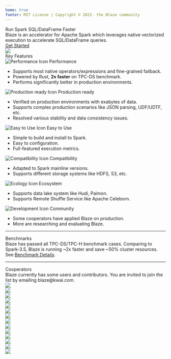 ```yaml
---
home: true
footer: MIT License | Copyright © 2022- the Blaze community
---
```


<div class="home-banner">
  <div class="banner-title-container">
    <div class="banner-title">Run Spark SQL/DataFrame Faster</div>
    <div class="banner-subtitle">Blaze is an accelerator for Apache Spark which leverages native vectorized execution to accelerate SQL/DataFrame queries.</div>
    <div class="github-buttons-container"><GitHubBadge /></div>
    <a class="route-link auto-link vp-hero-action-button primary" href="/documents/getting-started" aria-label="Get Started">Get Started</a>
  </div>
  <div class="right-logo-container">
    <div class="right-logo">
      <img src="/logo-mini.png" />
    </div>
  </div>
</div>

<div class="home-para">
  <div class="para-title">Key Features</div>
  <div class="feature-container-wrapper">
    <div class="feature-container">
      <div class="feature-title">
        <img src="/performance_icon.png" alt="Performance Icon"/>
        Performance
      </div>
      <ul class="feature-details">
        <li>Supports most native operators/expressions and fine-grained failback.</li>
        <li>Powered by Rust,  <strong class="bold-text">2x faster</strong> on TPC-DS benchmark.</li>
        <li>Performs significantly better in production environments.</li>
      </ul>
    </div>
    <div class="feature-container">
      <div class="feature-title">
        <img src="/ready_icon.png" alt="Production ready Icon"/>
        Production ready
      </div>
      <ul class="feature-details">
        <li>Verified on production environments with exabytes of data.</li>
        <li>Supports complex production scenarios like JSON parsing, UDF/UDTF, etc.</li>
        <li>Resolved various stability and data consistency issues.</li>
      </ul>
    </div>
    <div class="feature-container">
      <div class="feature-title">
        <img src="/use_icon.png" alt="Easy to Use Icon"/>
        Easy to Use
      </div>
      <ul class="feature-details">
        <li>Simple to build and install to Spark.</li>
        <li>Easy to configuration.</li>
        <li>Full-featured execution metrics.</li>
      </ul>
    </div>
    <div class="feature-container">
      <div class="feature-title">
        <img src="/compatibility_icon.png" alt="Compatibility Icon"/>
        Compatibility
      </div>
      <ul class="feature-details">
        <li>Adapted to Spark mainline versions.</li>
        <li>Supports different storage systems like HDFS, S3, etc.</li>
      </ul>
    </div>
    <div class="feature-container">
      <div class="feature-title">
        <img src="/ecology_icon.png" alt="Ecology Icon"/>
        Ecosystem
      </div>
      <ul class="feature-details">
        <li>Supports data lake system like Hudi, Paimon.</li>
        <li>Supports Remote Shuffle Service like Apache Celeborn.</li>
      </ul>
    </div>
    <div class="feature-container">
      <div class="feature-title">
        <img src="/development_icon.png" alt="Development Icon"/>
        Community
      </div>
      <ul class="feature-details">
        <li>Some cooperators have applied Blaze on production.</li>
        <li>More are researching and evaluating Blaze.</li>
      </ul>
    </div>
  </div>
</div>
<hr/>

<div class="home-para">
  <div class="para-title">Benchmarks</div>
  <div class="para-text">
    Blaze has passed all TPC-DS/TPC-H benchmark cases. Comparing to Spark-3.5, Blaze is running ~2x faster and save ~50% cluster resources.
    See <a href="documents/benchmarks">Benchmark Details</a>.
  </div>
  <div class="home-benchmark-container-wrapper">
    <div class="home-benchmark-container">
      <div class="benchmark-chart-container"><BenchmarkChart /></div>
    </div>
  </div>
</div>
<hr/>

<div class="home-para">
  <div class="para-title">Cooperators</div>
  <div class="para-text">
    Blaze currently has some users and contributors. You are invited to join the list by emailing blaze@kwai.com.
  </div>
  <div class="partners-container">
    <div class="partners">
      <div class="partner-logo"><img src="./img/logo/kwai.png" /></div>
      <div class="partner-logo"><img src="./img/logo/bilibili.png" /></div>
      <div class="partner-logo"><img src="./img/logo/xiecheng.png" /></div>
      <div class="partner-logo"><img src="./img/logo/car.png" /></div>
      <div class="partner-logo"><img src="./img/logo/jjworld.png" /></div>
      <div class="partner-logo"><img src="./img/logo/tcl.png" /></div>
      <div class="partner-logo"><img src="./img/logo/yy.png" /></div>
      <div class="partner-logo"><img src="./img/logo/dmall.png" /></div>
      <div class="partner-logo"><img src="./img/logo/intsig.png" /></div>
      <div class="partner-logo"><img src="./img/logo/wanfang.png" /></div>
      <div class="partner-logo"><img src="./img/logo/brd.png" /></div>
      <div class="partner-logo"><img src="./img/logo/huaxia.png" /></div>
      <div class="partner-logo"><img src="./img/logo/ssc.png" /></div>
      <div class="partner-logo"><img src="./img/logo/hair.png" /></div>
    </div>
  </div>
</div>
